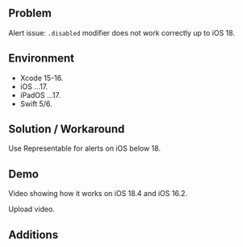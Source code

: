 ## Problem


Alert issue: `.disabled` modifier does not work correctly up to iOS 18.


## Environment


- Xcode 15-16.
- iOS ...17.
- iPadOS ...17.
- Swift 5/6.


## Solution / Workaround


Use Representable for alerts on iOS below 18.


## Demo


Video showing how it works on iOS 18.4 and iOS 16.2.


Upload video.


## Additions


